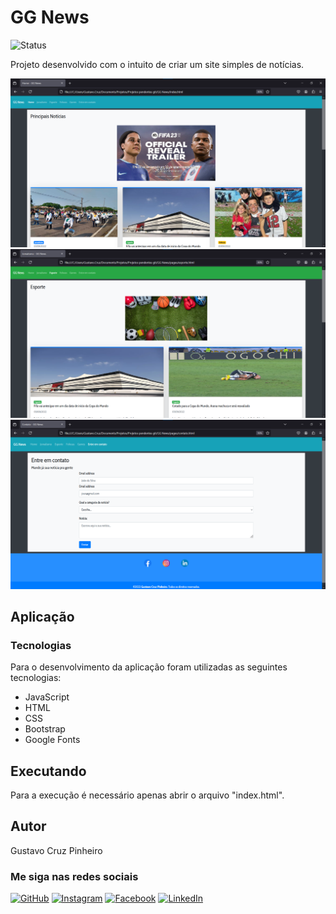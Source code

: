 # GG News

![Status](http://img.shields.io/static/v1?label=Status&message=Finalizado&color=GREEN&style=for-the-badge)

Projeto desenvolvido com o intuito de criar um site simples de notícias.

![Demonstração da Aplicação](./img/demo1.png)
![Demonstração da Aplicação](./img/demo3.png)
![Demonstração da Aplicação](./img/demo6.png)

## Aplicação
### Tecnologias

Para o desenvolvimento da aplicação foram utilizadas as seguintes tecnologias:

* JavaScript
* HTML
* CSS
* Bootstrap
* Google Fonts

## Executando

Para a execução é necessário apenas abrir o arquivo "index.html".

## Autor

Gustavo Cruz Pinheiro

### Me siga nas redes sociais

<a href="https://github.com/Gustavo-Cruz-Pinheiro">![GitHub](https://img.shields.io/badge/github-%23121011.svg?style=for-the-badge&logo=github&logoColor=white)</a>
<a href="https://www.instagram.com/gusttavo.cruz_">![Instagram](https://img.shields.io/badge/Instagram-%23E4405F.svg?style=for-the-badge&logo=Instagram&logoColor=white)</a>
<a href="https://www.facebook.com/gustavocruzpinheiro">![Facebook](https://img.shields.io/badge/Facebook-%231877F2.svg?style=for-the-badge&logo=Facebook&logoColor=white)</a>
<a href="https://www.linkedin.com/in/gustavo-cruz-pinheiro-61b852217/">![LinkedIn](https://img.shields.io/badge/linkedin-%230077B5.svg?style=for-the-badge&logo=linkedin&logoColor=white)</a>
